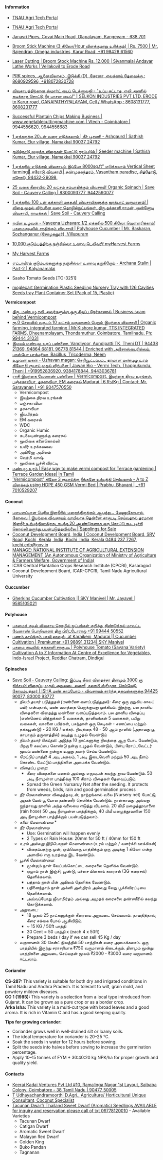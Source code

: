 #### Information
- [TNAU Agri Tech Portal](https://tnau.ac.in/agritech-portal/)
- [TNAU Agri Tech Portal](https://agritech.tnau.ac.in/)

- [Janasri Pipes, Covai Main Road, Olapalayam, Kangeyam - 638 701](https://www.youtube.com/watch?v=-w3Sz3nAcvs)
- [Broom Stick Machine (3 கிலோ/Hour விளக்குமாறு உரிக்கும்) | Rs. 7500 | Mr. Rajendran, Omega industries, Karur Road, +91 98428 61560](https://www.youtube.com/watch?v=UhDHiV_zA90)
- [Laser Cutting | Broom Stock Machine Rs. 12,000 | Sivanmalai Andavar Lathe Works | Vellakovil to Erode Road](https://www.youtube.com/watch?v=PNQs5nKgc_s)

- [PRK spices, ஆனைவிலாசம், இடுக்கி (D), கேரளா, ஏலக்காய் தேவைக்கு : 8680929596, +918072830728](https://www.youtube.com/watch?v=0JPpq0CZ_wM)
- [விவசாயத்திற்கான ஸ்மார்ட் பைப் டெக்னாலஜி - "உப்பு கட்டாத, எலி அணில் கடிக்காத சொட்டு நீர் பாசன பைப்!" | SELKON INDUSTRIES PVT LTD, ERODE to Karur road, GANAPATHYPALAYAM, Cell / WhatsApp : 8608131777, 8608231777](https://www.youtube.com/watch?v=zIYsjRYnaHg)
- [Successful Plantain Chips Making Business | www.vegetablecuttingmachine.com | Vtech - Coimbatore | 9944556620, 9944556683](https://www.youtube.com/watch?v=ywchG7XckGE&t=22s)
- [1 ஏக்கருக்கு 20டன் வரை எடுக்கலாம் | நீர் பூசணி - Ashgaurd | Sathish Kumar, Elur village, Namakkal 90037 24792](https://www.youtube.com/watch?v=fz4DOEoANTg)
- [தமிழ்நாடு முழுக்க விதைகள் போட்டு தரப்படும் | Seeder machine | Sathish Kumar, Elur village, Namakkal 90037 24792](https://www.youtube.com/watch?v=xvcT4kx3qtI)
- [1 ஏக்கரில் எடுக்கும் விவசாயம் இப்போ 8000sq.ft” எடுக்கலாம் Vertical Sheet farming📍 ஈரோடு விவசாயி | சண்முகசுந்தரம், Vasantham paradise, சித்தோடு, ஈரோடு, 94432-29098,](https://www.youtube.com/watch?v=gVAEHQgUhcM)
- [25 வகை கீரையில் 20 லட்சம் சம்பாதிக்கும் விவசாயி! Organic Spinach | Save Soil - Cauvery Calling | 8300093777, 9442590077](https://www.youtube.com/watch?v=vKQyEaPM3r8)
- [1 ஏக்கரில் 100 டன் தக்காளி மகசூல்! விவசாயிகளுக்கு ஜாக்பாட் வருமானம்! | விதை முதல் விற்பனை வரை தொழில்நுட்பங்கள், திரு.தக்காளி ராமன், முன்னோடி விவசாயி, நாமக்கல் | Save Soil - Cauvery Calling](https://www.youtube.com/watch?v=MCTDlaYyLtw)
- [நவீன உழவன் - Naveena Uzhavan: 1/2 ஏக்கரில் 500 கிலோ வெள்ளரிக்காய்! பசுமைகுடிலில் சாதிக்கும் விவசாயி | Polyhouse Cucumber | Mr. Baskaran, Sozhanganur (சோழகனூர்), Villupuram](https://www.youtube.com/watch?v=TcF8I923odw)
- [10,000 குடும்பத்திற்கு நஞ்சில்லா உணவு டெலிவரி! myHarvest Farms](https://www.youtube.com/watch?v=1J1lxfpc5fQ)
- [My Harvest Farms](https://myharvestfarms.com/)
- [எட்டாயிரம் குடும்பங்களுக்கு நஞ்சில்லா உணவு தருகிறோம் - Archana Stalin | Part-2 | Kalyanamalai](https://www.youtube.com/watch?v=MGwC6m_Sef0)
- Saaho Tomato Seeds [TO-3251]
- [moglecart Germination Plastic Seedling Nursery Tray with 126 Cavities Seeds tray Plant Container Set  (Pack of 15, Plastic)](https://www.flipkart.com/moglecart-germination-plastic-seedling-nursery-tray-126-cavities-seeds-plant-container-set/p/itm7b45444949d20?pid=PCSH6KCYKQSZJYZW&lid=LSTPCSH6KCYKQSZJYZWMBEMPW&marketplace=FLIPKART&cmpid=content_plant-container-set_8965229628_gmc&gQT=1)

**Vermicompost**
- [திரு. மண்புழு ரவி அவர்களுக்கு ஒரு சிறப்பு நேர்காணல் | Business scam behind Vermicompost ](https://www.youtube.com/watch?v=OTUPgQo_oSQ)
- [ரூ.0 செலவில் வருடம் 10 லட்சம் வருமானம் பெறும் இயற்கை விவசாயி | Organic farming, integrated farming | Mr.Kishore kumar, TTS INTEGRATED FARMS, Dheenamplayam, Thondamuthur, Coimbatore, Tamilnadu, Ph: 99444 31031](https://www.youtube.com/watch?v=w8bSgj8_uNY)
- [இமயம் மண்புழு உரப் பண்ணை, Vandiyoor, Aundipatti TK, Theni DT | 94438 21369, 94864 68181, 96778 81544 | Enriched with அசோஸ்பைரில்லம், பாஸ்போ பாக்டீரியா, Bacillus, Tricoderma, Neem](https://www.youtube.com/watch?v=_1Dr03Fq-V4)
- [உழவன் மகன் - Uzhavan magan: செறிவூட்டப்பட்ட தரமான மண்புழு உரம் கிலோ 6 ரூபாய் முதல் விற்பனை | Jawan Bio - Vermi Tech, Thappukundu, Theni | +919952836920,‌ 9384178844, 9443036781](https://www.youtube.com/watch?v=LvNIRP_7WwU)
- [ராசி இயற்கை வேளாண் பண்ணை | Vermicompost, இயற்கை திரவ உரங்கள், பஞ்சகாவியா, தசகாவியா, EM கரைசல் Madurai | 6 Rs/Kg | Contact: Mr. Saravanan | +91 9047570550](https://www.youtube.com/watch?v=yRtZAkLkhdg)
   * Vermicompost
   * இயற்கை திரவ உரங்கள்
   * பஞ்சகாவியா
   * தசகாவியா
   * ஜீவமிர்தம்
   * EM கரைசல்
   * WDC
   * Organic Humic
   * கடலைபுண்ணாக்கு கரைசல்
   * மூலிகை களைகொல்லி
   * உயிர் உரக்கலவை
   * அமினோ அமிலம்
   * வெர்மி வாஷ்
   * மூலிகை பூச்சி விரட்டி
- [மண்புழு உரம் | Easy way to make vermi compost for Terrace gardening | Terrace Garden Ideas| In Tamil](https://www.youtube.com/watch?v=DMOFzxiv9dQ)
- ['Vermicompost' கிலோ 3 ரூபாய்க்கு நீங்களே உற்பத்தி செய்யலாம் - A to Z விளக்கம் using HDPE 450 GSM Vermi Bed | Prabhu, Bhavani | _+91 7010529207 ](https://www.youtube.com/watch?v=LfhYXVbmWhY)

#### Coconut
- [பளபளப்பான பெரிய இளநீரில் மறைந்திருக்கும் ஆபத்து... வேணுகோபால், கோவை | இயற்கை விவசாயம் வாயிலாக தென்னை சாகுபடி செய்வதால் தரமான இளநீர் உற்பத்தியாகிறது. கடந்த 20 ஆண்டுகளாக ஒரு சொட்டு கூட பூச்சி கொல்லி மருந்து பயன்படுத்தவில்லை | Sapplings for Sale](https://www.youtube.com/watch?v=qrOLPest_os)
- [Coconut Development Board, India | Coconut Development Board, SRV Road, Kochi, Kerala, India, Kochi, India, Kerala 0484 237 7267, kochi.cdb@gov.in](https://coconutboard.gov.in/docs/icj/icj-2024-12.pdf)
- [MANAGE: NATIONAL INSTITUTE OF AGRICULTURAL EXTENSION MANAGEMENT (An Autonomous Organization of Ministry of Agriculture & Farmers Welfare, Government of India)](https://www.manage.gov.in/publications/eBooks/Natural%20Farming%20for%20Sustainable%20Agriculture.pdf)
- ICAR Central Plantation Crops Research Institute (CPCRI), Kasaragod
- Coconut Development Board, ICAR-CPCRI, Tamil Nadu Agricultural University

#### Cuccumber
- [Gherkins Cucumber Cultivation || SKY Manivel | Mr. Jayavel | 9585105021](https://www.youtube.com/watch?v=7i81ZkAe2xI)

#### Polyhouse
- [பசுமைக் குடில் விவசாய தொழில் நுட்பங்கள் குறித்து திண்டுக்கல் மாவட்ட வேளாண் பொறியாளர் திரு பிரிட்டோராஜ் +91 99444 50552](https://www.youtube.com/watch?v=JMDcqBe6AIA)
- [பணம் காய்க்கும் பாலி ஹவுஸ், at Karaikeni, Madurai || Cucumber Cultivation | Premkumar +91 98891 31234| SKY Manivel](https://www.youtube.com/watch?v=xP6MUxLf_pM)
- [பசுமை குடிலில் தக்காளி சாகுபடி | Polyhouse Tomato (Savana Variety) Cultivation A to Z Information At Centre of Excellence for Vegetables, Indo-Israel Project, Reddiar Chatram, Dindigul](https://www.youtube.com/watch?v=_N9VsojBRE8)

#### Spinaches
- [Save Soil - Cauvery Calling: இப்படி கீரை விதைச்சா தினமும் 3000 ரூ நிச்சயம்!விதைப்பு முதல் அறுவடை வரை!| சுவாமி ஸ்ரீமுகா, செம்மேடு, கோயம்புத்தூர் | ISHA மண் காப்போம் - விவசாயம் சார்ந்த தகவல்களுக்கு 94425 90077, 83000 93777](https://www.youtube.com/watch?v=EttZGlAuVfE)
  - *நிலம் தயார் படுத்துதல் (மண்ணை வளப்படுத்துதல்):* கீரை ஒரு குறுகிய காலப் பயிர் என்பதால், மண் வளத்தை பெருக்குவது முக்கியம். இதற்கு, பல தானிய விதைகளை விதைத்து மண்ணை வளப்படுத்தலாம். பல தானிய விதைப்பு (எண்ணெய் வித்துக்கள் 5 வகைகள், தானியங்கள் 5 வகைகள், பயிறு வகைகள், வாசனை பயிர்கள், பசுந்தாள் ஒரு செடிகள் - சணப்பை மற்றும் தக்கபூண்டு) - 20 KG / ஏக்கர். நிலத்தை 48 - 50 ஆம் நாளில் (அதாவது பூ காயாகும் தருணத்தில்) மடித்து உழுதல் வேண்டும்
  - *நிலம் தயார் செய்தல்:* அடுத்த 10 நாட்களுக்கு நிலத்தை ஆற போட வேண்டும், பிறகு 9 கலப்பை கொண்டு நன்கு உழுதல் வேண்டும், பின்பு ரோட்டவேட்டர் மூலம் மண்ணை நன்றாக உழுது தயார் செய்ய வேண்டும்.
  - *மேட்டுப் பாத்தி:* 4 அடி அகலம், 1 அடி இடைவெளி மற்றும் 50 அடி நீளம் கொண்ட மேட்டுப் பாத்திகளை அமைக்க வேண்டும்.
  - *விதைப்பு முறை:* 
    * கீரை விதைகளை மணல் அல்லது எருவுடன் கலந்து தூவ வேண்டும். 50 அடி நீளமுள்ள பாத்திக்கு 100 கிராம் விதைகள் தேவைப்படும்.
    * Spread the Green Nursaruy Net after the seeding. It protects from weeds, birds, rain and good germination process
  - *நீர் மேலாண்மை:* விதைத்தவுடன், நாற்றங்கால் வலை (Nursery net) போட்டு, அதன் மேல் பூ போல தண்ணீர் தெளிக்க வேண்டும். நான்காவது அல்லது ஐந்தாவது நாளில் அந்த வலையை எடுத்து விடலாம். 20 மிமீ மழைத்தூவானை (rain hose) 50 அடி நீளமுள்ள பாத்திக்கும், 40 மிமீ மழைத்தூவானை 150 அடி நீளமுள்ள பாத்திக்கும் பயன்படுத்தலாம்.
  - *களை மேலாண்மை* 
    * 
  - *நீர் மேலாண்மை*
    * Use: Germination will happen evenly
    * 2 Types or Rain House: 20mm for 50 ft / 40mm for 150 ft
  - *உரம் அல்லது இடுபொருள் மேலாண்மை* (உரம் மற்றும் / வளர்ச்சி ஊக்கிகள்)
    * விதைப்பதற்கு முன், ஒவ்வொரு பாத்திக்கும் ஒரு அடிக்கு 1 கிலோ என்ற அளவில் எரு உரத்தை இட வேண்டும்.
  - *பூச்சி மேலாண்மை:*
     * மூன்றாம் நாள் வேப்பங்கொட்டை கரைசலை தெளிக்க வேண்டும்.
     * ஏழாம் நாள் இஞ்சி, பூண்டு, பச்சை மிளகாய் கரைசல் (3G கரைசல்) தெளிக்கலாம்.
     * பத்தாம் நாள் மீன் அமிலம் தெளிக்க வேண்டும்.
     * பதினைந்தாம் நாள் அக்னி அஸ்திரம் அல்லது வேறு பூச்சிவிரட்டியை தெளிக்கலாம்.
     * அவ்வப்போது ஜீவாமிர்தம் அல்லது அமுதக் கரைசலை தண்ணீரில் கலந்து கொடுக்கலாம்.
  - *அறுவடை:*
     * 18 முதல் 25 நாட்களுக்குள் கீரையை அறுவடை செய்யலாம். தாமதித்தால், கீரை சக்கை போல் ஆகிவிடும்.
     * ~ 15 KG / 50ft பாத்தி
     * 30 Cent = 50 பாத்தி x (each 4 x 50ft)
     * Prepare 3 beds / day if we can sell 45 Kg / day
  - *வருமானம்:* 30 சென்ட் நிலத்தில் 50 பாத்திகள் வரை அமைக்கலாம். ஒரு பாத்தியில் இருந்து சராசரியாக ₹750 வருமானம் கிடைக்கும். தினமும் மூன்று பாத்திகளை அறுவடை செய்வதன் மூலம் ₹2000 - ₹3000 வரை வருமானம் ஈட்டலாம்.    

#### Coriander
**CS-287:** This variety is suitable for both dry and irrigated conditions in Tamil Nadu and Andhra Pradesh. It is tolerant to wilt, grain mold, and powdery mildew diseases.  
**CO 1 (1985):** This variety is a selection from a local type introduced from Gujarat. It can be grown as a pure crop or as a border crop.  
**Arka Isha:** This variety is a multi-cut type with broad leaves and a good aroma. It is rich in Vitamin C and has a good keeping quality.  

**Tips for growing coriander:**  
- Coriander grows well in well-drained silt or loamy soils. 
- The ideal temperature for coriander is 20–25 °C. 
- Soak the seeds in water for 12 hours before sowing. 
- Split the seeds into halves before sowing to increase the germination percentage. 
- Apply 10–15 tonnes of FYM + 30:40:20 kg NPK/ha for proper growth and quality yield. 

#### Contacts
- [Keerai Kadai Ventures Pvt Ltd #10, Ramalinga Nagar 1st Layout, Saibaba Colony, Coimbatore - 38 Tamil Nadu | 90477 50005](https://www.keeraikadai.com/)
- [T Udhayachandramoorthi D.Agri., Agriculture/ Horticultural Unique Consultant, Coconut Specialist](https://www.youtube.com/@-vellumvelanmai8202/videos)
- [Tacunan Dwarf/ Thailand Sweet Dwarf (Aromatic) Seedlings AVAILABLE for inquiry and reservation please call of txt 09778120010](https://www.facebook.com/lpmaxell) - Available Varieties
  * Tacunan Dwarf
  * Catigan Dwarf
  * Aromatic Sweet Dwarf
  * Malayan Red Dwarf
  * Golden King
  * Buko Pandan
  * Tagnanan
